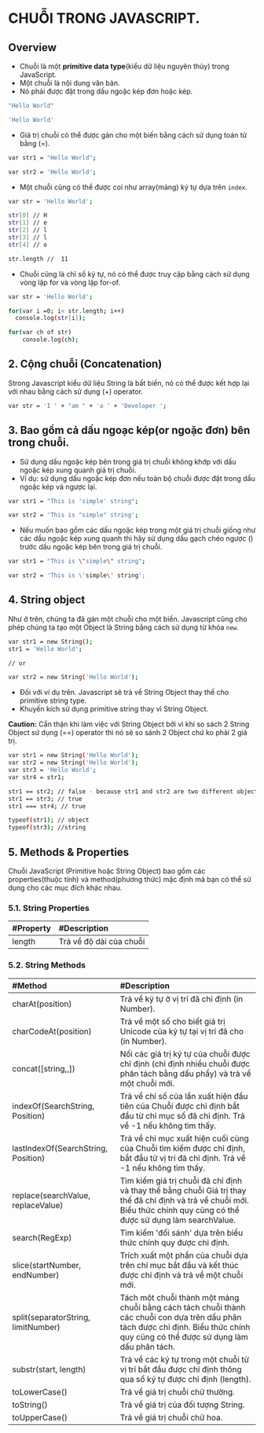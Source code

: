 # CHUỖI TRONG JAVASCRIPT.

## Overview
- Chuỗi là một **primitive data type**(kiểu dữ liệu nguyên thủy) trong JavaScript.
- Một chuỗi là nội dung văn bản.
- Nó phải được đặt trong dấu ngoặc kép đơn hoặc kép.

```bash
"Hello World"

'Hello World'
```

- Giá trị chuỗi có thể được gán cho một biến bằng cách sử dụng toán tử bằng (=).
```bash
var str1 = "Hello World";

var str2 = 'Hello World';
```

- Một chuỗi cũng có thể được coi như array(mảng) ký tự dựa trên `index`.
```bash
var str = 'Hello World';

str[0] // H
str[1] // e
str[2] // l
str[3] // l
str[4] // o

str.length //  11
```

- Chuỗi cũng là chỉ số ký tự, nó có thể được truy cập bằng cách sử dụng vòng lặp for và vòng lặp for-of.
```bash
var str = 'Hello World';

for(var i =0; i< str.length; i++)
  console.log(str[i]);

for(var ch of str)
    console.log(ch);
```

## 2. Cộng chuỗi (Concatenation)
Strong Javascript kiểu dữ liệu String là bất biến, nó có thể được kết hợp lại với nhau bằng cách sử dụng (+) operator.
```bash
var str = 'I ' + "am " + 'a ' + 'Developer ';
```

## 3. Bao gồm cả dấu ngoạc kép(or ngoặc đơn) bên trong chuỗi.
- Sử dụng dấu ngoặc kép bên trong giá trị chuỗi không khớp với dấu ngoặc kép xung quanh giá trị chuỗi.
- Ví dụ: sử dụng dấu ngoặc kép đơn nếu toàn bộ chuỗi được đặt trong dấu ngoặc kép và ngược lại.

```bash
var str1 = "This is 'simple' string";

var str2 = 'This is "simple" string';
```

- Nếu muốn bao gồm các dấu ngoặc kép trong một giá trị chuỗi giống như các dấu ngoặc kép xung quanh thì hãy sử dụng dấu gạch chéo ngược (\) trước dấu ngoặc kép bên trong giá trị chuỗi.

```bash
var str1 = "This is \"simple\" string";

var str2 = 'This is \'simple\' string';
```

## 4. String object
Như ở trên, chúng ta đã gán một chuỗi cho một biến. Javascript cũng cho phép chúng ta tạo một Object là String bằng cách sử dụng từ khóa `new`.

```bash
var str1 = new String();
str1 = 'Hello World';

// or

var str2 = new String('Hello World');
```
- Đối với ví dụ trên. Javascript sẽ trả về String Object thay thế cho primitive string type.
- Khuyến kích sử dụng primitive string thay vì String Object.

**Caution:**
Cẩn thận khi làm việc với String Object bởi vì khi so sách 2 String Object sử dụng (==) operator thì nó sẽ so sánh 2 Object chứ ko phải 2 giá trị.
```bash
var str1 = new String('Hello World');
var str2 = new String('Hello World');
var str3 = 'Hello World';
var str4 = str1;

str1 == str2; // false - because str1 and str2 are two different objects
str1 == str3; // true
str1 === str4; // true

typeof(str1); // object
typeof(str3); //string
```

## 5. Methods & Properties
Chuỗi JavaScript (Primitive hoặc String Object) bao gồm các properties(thuộc tính) và method(phương thức) mặc định mà bạn có thể sử dụng cho các mục đích khác nhau.

### 5.1. String Properties
| #Property | #Description                                             |
| :-------- | :------------------------------------------------------- |
| length    | Trả về độ dài của chuỗi                                  |

### 5.2. String Methods
| #Method                              | #Description                                             |
| :----------------------------------- | :------------------------------------------------------- |
| charAt(position)                     | Trả về ký tự ở vị trí đã chỉ định (in Number).|
| charCodeAt(position)                 | Trả về một số cho biết giá trị Unicode của ký tự tại vị trí đã cho (in Number).|
| concat([string,,])                   | Nối các giá trị ký tự của chuỗi được chỉ định (chỉ định nhiều chuỗi được phân tách bằng dấu phẩy) và trả về một chuỗi mới.|
| indexOf(SearchString, Position)      | Trả về chỉ số của lần xuất hiện đầu tiên của Chuỗi được chỉ định bắt đầu từ chỉ mục số đã chỉ định. Trả về -1 nếu không tìm thấy.|
| lastIndexOf(SearchString, Position)  | Trả về chỉ mục xuất hiện cuối cùng của Chuỗi tìm kiếm được chỉ định, bắt đầu từ vị trí đã chỉ định. Trả về -1 nếu không tìm thấy.|
| replace(searchValue, replaceValue)   | Tìm kiếm giá trị chuỗi đã chỉ định và thay thế bằng chuỗi Giá trị thay thế đã chỉ định và trả về chuỗi mới. Biểu thức chính quy cũng có thể được sử dụng làm searchValue.|
| search(RegExp)                       | Tìm kiếm 'đối sánh' dựa trên biểu thức chính quy được chỉ định.|
| slice(startNumber, endNumber)        | Trích xuất một phần của chuỗi dựa trên chỉ mục bắt đầu và kết thúc được chỉ định và trả về một chuỗi mới.|
| split(separatorString, limitNumber)  | Tách một chuỗi thành một mảng chuỗi bằng cách tách chuỗi thành các chuỗi con dựa trên dấu phân tách được chỉ định. Biểu thức chính quy cũng có thể được sử dụng làm dấu phân tách.|
| substr(start, length)                | Trả về các ký tự trong một chuỗi từ vị trí bắt đầu được chỉ định thông qua số ký tự được chỉ định (length).|
| toLowerCase()                        | Trả về giá trị chuỗi chữ thường.|
| toString()                           | Trả về giá trị của đối tượng String.|
| toUpperCase()                        | Trả về giá trị chuỗi chữ hoa.|
